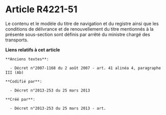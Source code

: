 # Article R4221-51

Le contenu et le modèle du titre de navigation et du registre ainsi que les conditions de délivrance et de renouvellement du
titre mentionnés à la présente sous-section sont définis par arrêté du ministre chargé des transports.

**Liens relatifs à cet article**

	**Anciens textes**:

	  - Décret n°2007-1168 du 2 août 2007 - art. 41 alinéa 4, paragraphe III (Ab)

	**Codifié par**:

	  - Décret n°2013-253 du 25 mars 2013

	**Créé par**:

	  - Décret n°2013-253 du 25 mars 2013 - art.

